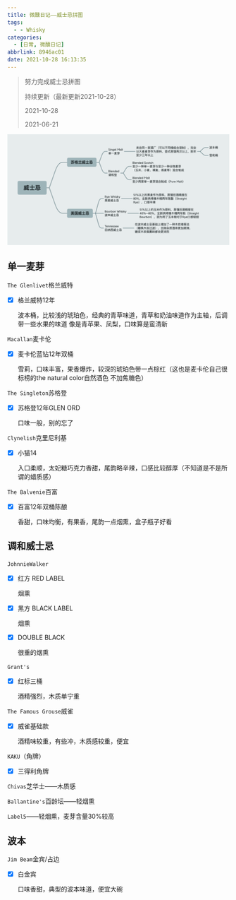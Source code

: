 ```yaml
---
title: 微醺日记——威士忌拼图
tags:
  - - Whisky
categories:
  - [日常, 微醺日记]
abbrlink: 8946ac01
date: 2021-10-28 16:13:35
---
```


> 努力完成威士忌拼图
>
> 持续更新（最新更新2021-10-28）
>
> 2021-10-28
>
> 2021-06-21

![](微醺日记——威士忌拼图/whisky.png)



## 单一麦芽

`The Glenlivet`格兰威特

- [x] 格兰威特12年

  波本桶，比较浅的琥珀色，经典的青草味道，青草和奶油味道作为主轴，后调带一些水果的味道 像是青苹果、凤梨，口味算是蛮清新

`Macallan`麦卡伦

- [x] 麦卡伦蓝钻12年双桶

  雪莉，口味丰富，果香爆炸，较深的琥珀色带一点棕红（这也是麦卡伦自己很标榜的the natural color自然酒色 不加焦糖色）

`The Singleton`苏格登

- [x] 苏格登12年GLEN ORD

  口味一般，别的忘了

`Clynelish`克里尼利基

- [x] 小猫14

  入口柔顺，太妃糖巧克力香甜，尾韵略辛辣，口感比较醇厚（不知道是不是所谓的蜡质感）

`The Balvenie`百富

- [x] 百富12年双桶陈酿

  香甜，口味均衡，有果香，尾韵一点烟熏，盒子瓶子好看

## 调和威士忌

`JohnnieWalker`

- [x] 红方 RED LABEL

  烟熏

- [x] 黑方 BLACK LABEL

  烟熏

- [x] DOUBLE BLACK

  很重的烟熏

`Grant's`

- [x] 红标三桶

  酒精强烈，木质单宁重

`The Famous Grouse`威雀

- [x] 威雀基础款

  酒精味较重，有些冲，木质感较重，便宜

`KAKU`（角牌）

- [x] 三得利角牌

`Chivas`芝华士——木质感

`Ballantine's`百龄坛——轻烟熏

`Label5`——轻烟熏，麦芽含量30%较高

## 波本

`Jim Beam`金宾/占边

- [x] 白金宾

  口味香甜，典型的波本味道，便宜大碗

